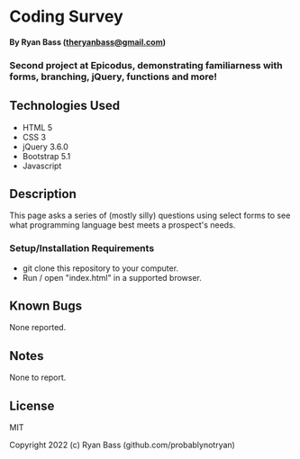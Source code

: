 
# Coding Survey

#### By Ryan Bass (theryanbass@gmail.com)

### Second project at Epicodus, demonstrating familiarness with forms, branching, jQuery, functions and more!

## Technologies Used

* HTML 5
* CSS 3
* jQuery 3.6.0
* Bootstrap 5.1
* Javascript

## Description

This page asks a series of (mostly silly) questions using select forms to see what programming language best meets a prospect's needs.

  

### Setup/Installation Requirements

* git clone this repository to your computer.
* Run / open "index.html" in a supported browser.

  

## Known Bugs

None reported.

  

## Notes

None to report.
  

## License

MIT

  

Copyright 2022 (c) Ryan Bass (github.com/probablynotryan)